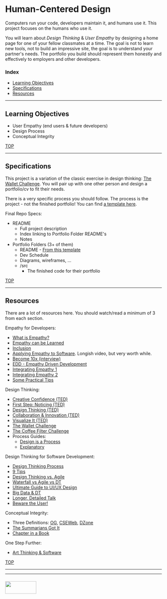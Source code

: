 # Human-Centered Design

Computers run your code, developers maintain it, and humans use it.  This project focuses on the humans who use it.

You will learn about _Design Thinking_ & _User Empathy_ by designing a home page for one of your fellow classmates at a time.  The goal is not to learn new tools, not to build an impressive site, the goal is to understand your partner's needs.  The portfolio you build should represent them honestly and effectively to employers and other developers.



### Index
* [Learning Objectives](#learning-objectives)
* [Specifications](#specifications)
* [Resources](#resources)

---

## Learning Objectives

* User Empathy (end users & future developers)
* Design Process
* Conceptual Integrity


[TOP](#index)

---

## Specifications

This project is a variation of the classic exercise in design thinking:  [The Wallet Challenge](https://medium.com/@erio/bringing-design-thinking-into-the-workplace-the-wallet-design-challenge-544c727d3752).  You will pair up with one other person and design a portfolio/cv to fit their needs.

There is a very specific process you should follow. The process is the project - not the finished portfolio!  You can find [a template here](https://github.com/elewa-academy/design-cycle-template).



Final Repo Specs:  
* README
  * Full project description
  * Index linking to Portfolio Folder README's
  * Notes 
* Portfolio Folders (3+ of them)
  * README - [From this template](https://github.com/elewa-academy/design-cycle-template)
  * Dev Schedule
  * Diagrams, wireframes, ...
  * /src
    * The finished code for their portfolio

[TOP](#index)

---

## Resources

There are a lot of resources here.  You should watch/read a minimum of 3 from each section.

Empathy for Developers:
* [What is Empathy?](https://codingwithempathy.com/2016/05/03/empathy-an-essential-skill-in-software-development/)
* [Empathy can be Learned](https://medium.com/old-code-new-tricks/software-development-on-the-empathy-spectrum-f77596faeabc)
* [Inclusion](http://danielwestheide.com/blog/2017/01/16/the-empathic-programmer.html)
* [Applying Empathy to Software](http://www.ustream.tv/recorded/86154111). Longish video, but very worth while.
* [Become 10x (interview)](https://blog.fogcreek.com/soft-skills-for-hardcore-developers-interview-with-ed-finkler/)
* [EDD - Empathy Driven Development](https://www.infoq.com/news/2015/06/empathy-development)
* [Integrating Empathy 1](https://thenewstack.io/empathy-secret-sauce-good-software-development/)
* [Integrating Empathy 2](https://simpleprogrammer.com/empathy-software-developers/)
* [Some Practical Tips](https://truefit.io/blog/how-to-instill-empathy-in-the-software-development-process)


Design Thinking:
* [Creative Confidence (TED)](https://www.ted.com/talks/david_kelley_how_to_build_your_creative_confidence)
* [First Step: Noticing (TED)](https://www.ted.com/talks/tony_fadell_the_first_secret_of_design_is_noticing)
* [Design Thinking (TED)](https://www.youtube.com/watch?v=Q80wUnju5YA)
* [Collaboration & Innovation (TED)](https://www.youtube.com/watch?v=ZBxZC9I6xyk)
* [Visualize It (TED)](https://www.youtube.com/watch?v=TPXrheqhTCs)
* [The Wallet Challenge](https://medium.com/@erio/bringing-design-thinking-into-the-workplace-the-wallet-design-challenge-544c727d3752)
* [The Coffee Filter Challenge](https://www.tedxvenlo.com/news/guido-stompff-design-thinking/)
* Process Guides:
  * [Design is a Process](https://dschool-old.stanford.edu/sandbox/groups/k12/wiki/c739e/attachments/ade8c/An_Intro_to_DT_Slides_07_10_09.pdf?sessionID=8cbdfc6129ceb041dbad2247ffc9d0112fd0ebce)
  * [Explanatory](https://dschool-old.stanford.edu/sandbox/groups/designresources/wiki/36873/attachments/74b3d/ModeGuideBOOTCAMP2010L.pdf)


Design Thinking for Software Development:
* [Design Thinking Process](https://www.khomp.com/en/design-thinking-in-software-development/)
* [9 Tips](https://techeries.com/9-software-development-tips-successfully-incorporate-design-thinking-projects/)
* [Design Thinking vs. Agile](http://blogs.infor.com/insights/2017/11/outside-the-code-development-with-design-thinking.html)
* [Waterfall vs Agile vs DT](https://www.artefactgroup.com/articles/post-agile-a-design-thinking-approach-to-software-development/)
* [Ultimate Guide to UI/UX Design](http://ptgmedia.pearsoncmg.com/images/9780321965516/samplepages/0321965515.pdf)
* [Big Data & DT](http://www.ibmbigdatahub.com/blog/dynamic-duo-big-data-and-design-thinking)
* [Longer, Detailed Talk](https://www.youtube.com/watch?v=FtUS1W3HymA)
* [Beware the User!](https://medium.com/@blakeross/mr-fart-s-favorite-colors-3177a406c775)

Conceptual Integrity:
* Three Definitions: [OG](http://www.safnet.com/writing/tech/2011/11/mythical-man-month-conceptual-integrity.html), [CSEWeb](http://cseweb.ucsd.edu/~wgg/CSE131B/Design/node6.html), [DZone](https://dzone.com/articles/lean-tools-conceptual-0)
* [The Summarians Got It](http://ceng.cankaya.edu.tr/~myilmaz/2013/11/124/)
* [Chapter in a Book](http://www.dcs.warwick.ac.uk/oldmodelling/hi/theses/allan/chapter5.pdf)

One Step Further:
* [Art Thinking & Software](https://www.fastcompany.com/3019082/coding-is-an-art-software-people-should-learn-art-thinking)

[TOP](#index)


___
___
### <a href="http://elewa.education/blog" target="_blank"><img src="https://user-images.githubusercontent.com/18554853/34921062-506450ae-f97d-11e7-875f-6feeb26ad72d.png" width="100" height="40"/></a>


